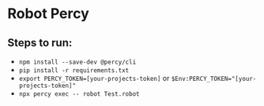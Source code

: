 # Robot Percy

## Steps to run:
- `npm install --save-dev @percy/cli`
- `pip install -r requirements.txt`
- `export PERCY_TOKEN=[your-projects-token]` or `$Env:PERCY_TOKEN="[your-projects-token]"`
- `npx percy exec -- robot Test.robot`
